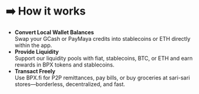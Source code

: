 # ➡️ How it works

* **Convert Local Wallet Balances**\
  Swap your GCash or PayMaya credits into stablecoins or ETH directly within the app.
* **Provide Liquidity**\
  Support our liquidity pools with fiat, stablecoins, BTC, or ETH and earn rewards in BPX tokens and stablecoins.
* **Transact Freely**\
  Use BPX.fi for P2P remittances, pay bills, or buy groceries at sari-sari stores—borderless, decentralized, and fast.
